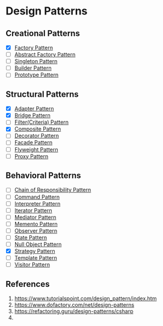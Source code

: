 # Design Patterns

## Creational Patterns
- [X] [Factory Pattern](https://www.tutorialspoint.com/design_pattern/factory_pattern.htm)
- [ ] [Abstract Factory Pattern](https://www.tutorialspoint.com/design_pattern/abstract_factory_pattern.htm)
- [ ] [Singleton Pattern](https://www.tutorialspoint.com/design_pattern/singleton_pattern.htm)
- [ ] [Builder Pattern](https://www.tutorialspoint.com/design_pattern/builder_pattern.htm)
- [ ] [Prototype Pattern](https://www.tutorialspoint.com/design_pattern/prototype_pattern.htm)

## Structural Patterns
- [X] [Adapter Pattern](https://www.tutorialspoint.com/design_pattern/adapter_pattern.htm)
- [X] [Bridge Pattern](https://www.tutorialspoint.com/design_pattern/bridge_pattern.htm)
- [ ] [Filter(Criteria) Pattern](https://www.tutorialspoint.com/design_pattern/filter_pattern.htm)
- [X] [Composite Pattern](https://www.tutorialspoint.com/design_pattern/composite_pattern.htm)
- [ ] [Decorator Pattern](https://www.tutorialspoint.com/design_pattern/decorator_pattern.htm)
- [ ] [Facade Pattern](https://www.tutorialspoint.com/design_pattern/facade_pattern.htm)
- [ ] [Flyweight Pattern](https://www.tutorialspoint.com/design_pattern/flyweight_pattern.htm)
- [ ] [Proxy Pattern](https://www.tutorialspoint.com/design_pattern/proxy_pattern.htm)

## Behavioral Patterns
- [ ] [Chain of Responsibility Pattern](https://www.tutorialspoint.com/design_pattern/chain_of_responsibility_pattern.htm)
- [ ] [Command Pattern](https://www.tutorialspoint.com/design_pattern/command_pattern.htm)
- [ ] [Interpreter Pattern](https://www.tutorialspoint.com/design_pattern/interpreter_pattern.htm)
- [ ] [Iterator Pattern](https://www.tutorialspoint.com/design_pattern/iterator_pattern.htm)
- [ ] [Mediator Pattern](https://www.tutorialspoint.com/design_pattern/mediator_pattern.htm)
- [ ] [Memento Pattern](https://www.tutorialspoint.com/design_pattern/memento_pattern.htm)
- [ ] [Observer Pattern](https://www.tutorialspoint.com/design_pattern/observer_pattern.htm)
- [ ] [State Pattern](https://www.tutorialspoint.com/design_pattern/state_pattern.htm)
- [ ] [Null Object Pattern](https://www.tutorialspoint.com/design_pattern/null_object_pattern.htm)
- [X] [Strategy Pattern](https://www.tutorialspoint.com/design_pattern/strategy_pattern.htm)
- [ ] [Template Pattern](https://www.tutorialspoint.com/design_pattern/template_pattern.htm)
- [ ] [Visitor Pattern](https://www.tutorialspoint.com/design_pattern/visitor_pattern.htm)

## References
1. https://www.tutorialspoint.com/design_pattern/index.htm
2. https://www.dofactory.com/net/design-patterns
3. https://refactoring.guru/design-patterns/csharp
4. 
